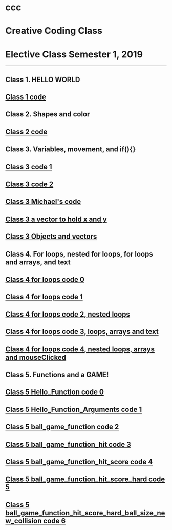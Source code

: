 # ccc
# Creative Coding Class
# Elective Class Semester 1, 2019
***
## Class 1. HELLO WORLD

## <a href="https://editor.p5js.org/gregk/sketches/JCyEj_Pd6" target="_blank">Class 1 code</a> 


## Class 2. Shapes and color

## <a href="https://editor.p5js.org/gregk/sketches/S1xc8mtYr" target="_blank">Class 2 code</a>

## Class 3. Variables, movement, and if(){}

## <a href="https://editor.p5js.org/gregk/sketches/59OqZp8GT" target="_blank">Class 3 code 1</a>

## <a href="https://editor.p5js.org/gregk/sketches/SIMYwjI2y" target="_blank">Class 3 code 2</a>

## <a href="https://editor.p5js.org/gregk/sketches/OeOTVNPZw" target="_blank">Class 3 Michael's code</a>


## <a href="https://editor.p5js.org/gregk/sketches/rkgSXS0u0" target="_blank">Class 3 a vector to hold x and y</a>

## <a href="https://editor.p5js.org/greggelong/sketches/y-b_laC-B" target="_blank">Class 3 Objects and vectors</a>

## Class 4. For loops, nested for loops, for loops and arrays, and text

## <a href="https://editor.p5js.org/greggelong/sketches/16FuDOm37" target="_blank">Class 4 for loops code 0</a>

## <a href="https://editor.p5js.org/greggelong/sketches/1AfVJDOlx" target="_blank">Class 4 for loops code 1</a>

## <a href="https://editor.p5js.org/greggelong/sketches/z9BeFbcg9" target="_blank">Class 4 for loops code 2, nested loops</a>

## <a href="https://editor.p5js.org/greggelong/sketches/77ZhrwGrl" target="_blank">Class 4 for loops code 3, loops, arrays and text</a>

## <a href="https://editor.p5js.org/greggelong/sketches/4ZsSykWTb" target="_blank">Class 4 for loops code 4, nested loops, arrays and mouseClicked</a>

## Class 5. Functions and a GAME!

## <a href="https://editor.p5js.org/greggelong/sketches/pCkG2kVjq" target="_blank">Class 5 Hello_Function code 0</a>

## <a href="https://editor.p5js.org/greggelong/sketches/6hZxbdbnh" target="_blank">Class 5 Hello_Function_Arguments code 1</a>

## <a href="https://editor.p5js.org/greggelong/sketches/ugpP6QNDJ" target="_blank">Class 5 ball_game_function code 2 </a>

## <a href="https://editor.p5js.org/greggelong/sketches/yc83kQBGH" target="_blank">Class 5 ball_game_function_hit code 3</a>

## <a href="https://editor.p5js.org/greggelong/sketches/2v7vnPIwY" target="_blank">Class 5 ball_game_function_hit_score code 4</a>

## <a href="https://editor.p5js.org/greggelong/sketches/J1KR3HgMc" target="_blank">Class 5 ball_game_function_hit_score_hard code 5</a>

## <a href="https://editor.p5js.org/greggelong/sketches/JJ8e9DZU2" target="_blank">Class 5 ball_game_function_hit_score_hard_ball_size_new_collision code 6</a>
